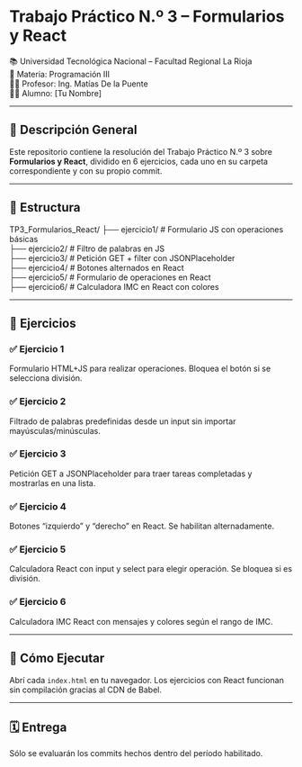 # Trabajo Práctico N.º 3 – Formularios y React

📚 Universidad Tecnológica Nacional – Facultad Regional La Rioja  
📘 Materia: Programación III  
👨‍🏫 Profesor: Ing. Matías De la Puente  
👨‍💻 Alumno: [Tu Nombre]

---

## 🔧 Descripción General

Este repositorio contiene la resolución del Trabajo Práctico N.º 3 sobre **Formularios y React**, dividido en 6 ejercicios, cada uno en su carpeta correspondiente y con su propio commit.

---

## 📁 Estructura

TP3_Formularios_React/
├── ejercicio1/      # Formulario JS con operaciones básicas  
├── ejercicio2/      # Filtro de palabras en JS  
├── ejercicio3/      # Petición GET + filter con JSONPlaceholder  
├── ejercicio4/      # Botones alternados en React  
├── ejercicio5/      # Formulario de operaciones en React  
├── ejercicio6/      # Calculadora IMC en React con colores  

---

## 🧪 Ejercicios

### ✅ Ejercicio 1
Formulario HTML+JS para realizar operaciones. Bloquea el botón si se selecciona división.

### ✅ Ejercicio 2
Filtrado de palabras predefinidas desde un input sin importar mayúsculas/minúsculas.

### ✅ Ejercicio 3
Petición GET a JSONPlaceholder para traer tareas completadas y mostrarlas en una lista.

### ✅ Ejercicio 4
Botones “izquierdo” y “derecho” en React. Se habilitan alternadamente.

### ✅ Ejercicio 5
Calculadora React con input y select para elegir operación. Se bloquea si es división.

### ✅ Ejercicio 6
Calculadora IMC React con mensajes y colores según el rango de IMC.

---

## 🚀 Cómo Ejecutar

Abrí cada `index.html` en tu navegador. Los ejercicios con React funcionan sin compilación gracias al CDN de Babel.

---

## 🗓️ Entrega

Sólo se evaluarán los commits hechos dentro del período habilitado.